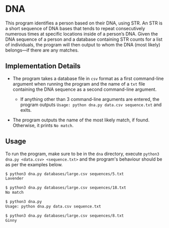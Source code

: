 # DNA

This program identifies a person based on their DNA, using STR. An STR is a short sequence of DNA bases that tends to repeat consecutively numerous times at specific locations inside of a person’s DNA. Given the DNA sequence of a person and a database containing STR counts for a list of individuals, the program will then output to whom the DNA (most likely) belongs—if there are any matches.

## Implementation Details

* The program takes a database file in `csv` format as a first command-line argument when running the program and the name of a `txt` file containing the DNA sequence as a second command-line argument.

    * If anything other than 3 command-line arguments are entered, the program outputs `Usage: python dna.py data.csv sequence.txt` and exits.

* The program outputs the name of the most likely match, if found. Otherwise, it prints `No match`.


## Usage

To run the program, make sure to be in the `dna` directory, execute `python3 dna.py <data.csv> <sequence.txt>` and the program's behaviour should be as per the examples below.


```bash
$ python3 dna.py databases/large.csv sequences/5.txt
Lavender
```

```bash
$ python3 dna.py databases/large.csv sequences/18.txt
No match
```

```bash
$ python3 dna.py
Usage: python dna.py data.csv sequence.txt
```

```bash
$ python3 dna.py databases/large.csv sequences/8.txt
Ginny
```
